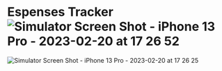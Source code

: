 # Espenses Tracker![Simulator Screen Shot - iPhone 13 Pro - 2023-02-20 at 17 26 52](https://user-images.githubusercontent.com/48721796/220146695-4bdc7f3b-2adc-47ab-9db6-67f496da176e.png)
![Simulator Screen Shot - iPhone 13 Pro - 2023-02-20 at 17 26 25](https://user-images.githubusercontent.com/48721796/220146698-98012311-8951-4b63-8852-416d9348110d.png)





